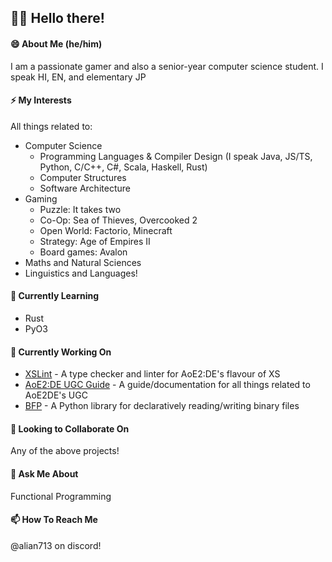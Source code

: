## 👋🏼 Hello there!

#### 😄 About Me (he/him)
I am a passionate gamer and also a senior-year computer science student. I speak HI, EN, and elementary JP

#### ⚡ My Interests
All things related to:
  - Computer Science
    - Programming Languages & Compiler Design (I speak Java, JS/TS, Python, C/C++, C#, Scala, Haskell, Rust)
    - Computer Structures
    - Software Architecture
  - Gaming
    - Puzzle: It takes two
    - Co-Op: Sea of Thieves, Overcooked 2
    - Open World: Factorio, Minecraft
    - Strategy: Age of Empires II
    - Board games: Avalon
  - Maths and Natural Sciences
  - Linguistics and Languages!

#### 🌱 Currently Learning
- Rust
- PyO3

#### 🔭 Currently Working On
- [XSLint](https://github.com/Divy1211/xs-lint) - A type checker and linter for AoE2:DE's flavour of XS
- [AoE2:DE UGC Guide](https://ugc.aoe2.rocks/) - A guide/documentation for all things related to AoE2DE's UGC
- [BFP](https://github.com/Divy1211/BinaryFileParser) - A Python library for declaratively reading/writing binary files

#### 👯 Looking to Collaborate On
Any of the above projects!

#### 💬 Ask Me About
Functional Programming

#### 📫 How To Reach Me
@alian713 on discord!

<!--
**Divy1211/Divy1211** is a ✨ _special_ ✨ repository because its `README.md` (this file) appears on your GitHub profile.

Here are some ideas to get you started:

- 🔭 I’m currently working on ...
- 🌱 I’m currently learning ...
- 👯 I’m looking to collaborate on ...
- 🤔 I’m looking for help with ...
- 💬 Ask me about ...
- 📫 How to reach me: ...
- 😄 Pronouns: ...
- ⚡ Fun fact: ...
-->
